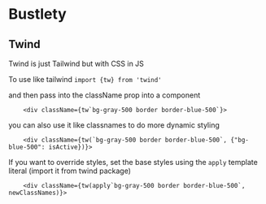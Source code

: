 # Bustlety

## Twind

Twind is just Tailwind but with CSS in JS

To use like tailwind
`import {tw} from 'twind'`

and then pass into the className prop into a component

```
    <div className={tw`bg-gray-500 border border-blue-500`}>
```

you can also use it like classnames to do more dynamic styling

```
    <div className={tw(`bg-gray-500 border border-blue-500`, {"bg-blue-500": isActive})}>
```

If you want to override styles, set the base styles using the `apply` template literal (import it from twind package)

```
    <div className={tw(apply`bg-gray-500 border border-blue-500`, newClassNames)}>
```
